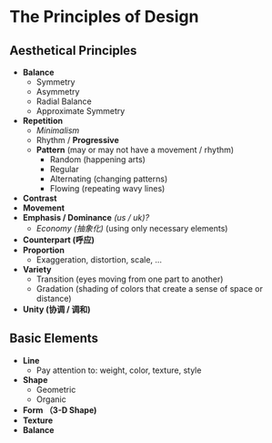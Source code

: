 # The Principles of Design

## Aesthetical Principles

- **Balance**
    - Symmetry
    - Asymmetry
    - Radial Balance
    - Approximate Symmetry
- **Repetition**
    - _Minimalism_
    - Rhythm / **Progressive**
    - **Pattern** (may or may not have a movement / rhythm)
        - Random (happening arts)
        - Regular
        - Alternating (changing patterns)
        - Flowing (repeating wavy lines)
- **Contrast**
- **Movement**
- **Emphasis / Dominance** _(us / uk)?_
    - _Economy (抽象化)_ (using only necessary elements)
- **Counterpart (呼应)**
- **Proportion**
    - Exaggeration, distortion, scale, ...
- **Variety**
    - Transition (eyes moving from one part to another)
    - Gradation (shading of colors that create a sense of space or distance)
- **Unity (协调 / 调和)**

## Basic Elements

- **Line**
    - Pay attention to: weight, color, texture, style
- **Shape**
    - Geometric
    - Organic
- **Form （3-D Shape)**
- **Texture**
- **Balance**
